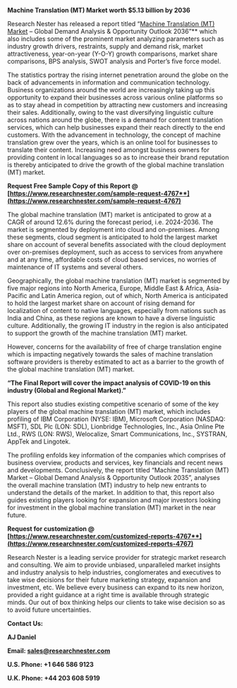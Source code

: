 ﻿**Machine Translation (MT) Market worth $5.13 billion by 2036**

Research Nester has released a report<a name="_hlk33632537"></a> titled “[Machine Translation (MT) Market](https://www.researchnester.com/reports/machine-translation-market/4767) – Global Demand Analysis & Opportunity Outlook 2036”** which also includes some of the prominent market analyzing parameters such as industry growth drivers, restraints, supply and demand risk, market attractiveness, year-on-year (Y-O-Y) growth comparisons, market share comparisons, BPS analysis, SWOT analysis and Porter’s five force model.

The statistics portray the rising internet penetration around the globe on the back of advancements in information and communication technology. Business organizations around the world are increasingly taking up this opportunity to expand their businesses across various online platforms so as to stay ahead in competition by attracting new customers and increasing their sales. Additionally, owing to the vast diversifying linguistic culture across nations around the globe, there is a demand for content translation services, which can help businesses expand their reach directly to the end customers. With the advancement in technology, the concept of machine translation grew over the years, which is an online tool for businesses to translate their content. Increasing need amongst business owners for providing content in local languages so as to increase their brand reputation is thereby anticipated to drive the growth of the global machine translation (MT) market.

**Request Free Sample Copy of this Report @ [https://www.researchnester.com/sample-request-4767**](https://www.researchnester.com/sample-request-4767)**

The global machine translation (MT) market is anticipated to grow at a CAGR of around 12.6% during the forecast period, i.e. 2024-2036. The market is segmented by deployment into cloud and on-premises. Among these segments, cloud segment is anticipated to hold the largest market share on account of several benefits associated with the cloud deployment over on-premises deployment, such as access to services from anywhere and at any time, affordable costs of cloud based services, no worries of maintenance of IT systems and several others.

Geographically, the global machine translation (MT) market is segmented by five major regions into North America, Europe, Middle East & Africa, Asia-Pacific and Latin America region, out of which, North America is anticipated to hold the largest market share on account of rising demand for localization of content to native languages, especially from nations such as India and China, as these regions are known to have a diverse linguistic culture. Additionally, the growing IT industry in the region is also anticipated to support the growth of the machine translation (MT) market.

However, concerns for the availability of free of charge translation engine which is impacting negatively towards the sales of machine translation software providers is thereby estimated to act as a barrier to the growth of the global machine translation (MT) market.

**“The Final Report will cover the impact analysis of COVID-19 on this industry (Global and Regional Market).”** 

This report also studies existing competitive scenario of some of the key players of the global machine translation (MT)<a name="_hlk34150482"></a> market, which includes profiling of IBM Corporation (NYSE: IBM), Microsoft Corporation (NASDAQ: MSFT), SDL Plc (LON: SDL), Lionbridge Technologies, Inc., Asia Online Pte Ltd., RWS (LON: RWS), Welocalize, Smart Communications, Inc., SYSTRAN, AppTek and Lingotek.

<a name="_hlk34151007"></a>The profiling enfolds key information of the companies which comprises of business overview, products and services, key financials and recent news and developments. Conclusively, the report titled “Machine Translation (MT) Market – Global Demand Analysis & Opportunity Outlook<a name="_hlk34151031"></a> 2035”, analyses the overall machine translation (MT)<a name="_hlk34151045"></a> industry to help new entrants to understand the details of the market. In addition to that, this report also guides existing players looking for expansion and major investors looking for investment in the global machine translation (MT)<a name="_hlk34151059"></a> market in the near future.

**Request for customization @ [https://www.researchnester.com/customized-reports-4767**](https://www.researchnester.com/customized-reports-4767)**

Research Nester is a leading service provider for strategic market research and consulting. We aim to provide unbiased, unparalleled market insights and industry analysis to help industries, conglomerates and executives to take wise decisions for their future marketing strategy, expansion and investment, etc. We believe every business can expand to its new horizon, provided a right guidance at a right time is available through strategic minds. Our out of box thinking helps our clients to take wise decision so as to avoid future uncertainties.

**Contact Us:**

**AJ Daniel**

**Email: <sales@researchnester.com>** 

**U.S. Phone: +1 646 586 9123**	

**U.K. Phone: +44 203 608 5919**
